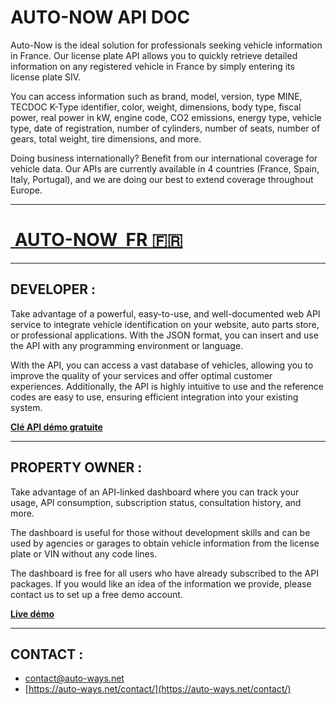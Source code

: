# AUTO-NOW API DOC

Auto-Now is the ideal solution for professionals seeking vehicle information in France. Our license plate API allows you to quickly retrieve detailed information on any registered vehicle in France by simply entering its license plate SIV.

You can access information such as brand, model, version, type MINE, TECDOC K-Type identifier, color, weight, dimensions, body type, fiscal power, real power in kW, engine code, CO2 emissions, energy type, vehicle type, date of registration, number of cylinders, number of seats, number of gears, total weight, tire dimensions, and more.

Doing business internationally? Benefit from our international coverage for vehicle data. Our APIs are currently available in 4 countries (France, Spain, Italy, Portugal), and we are doing our best to extend coverage throughout Europe.

---
# [ AUTO-NOW  FR 🇫🇷](fr)
---

## **DEVELOPER :**

Take advantage of a powerful, easy-to-use, and well-documented web API service to integrate vehicle identification on your website, auto parts store, or professional applications. With the JSON format, you can insert and use the API with any programming environment or language.

With the API, you can access a vast database of vehicles, allowing you to improve the quality of your services and offer optimal customer experiences. Additionally, the API is highly intuitive to use and the reference codes are easy to use, ensuring efficient integration into your existing system.

**[Clé API démo gratuite](https://auto-ways.net/demo/)**

---

## **PROPERTY OWNER :**

Take advantage of an API-linked dashboard where you can track your usage, API consumption, subscription status, consultation history, and more.

The dashboard is useful for those without development skills and can be used by agencies or garages to obtain vehicle information from the license plate or VIN without any code lines.

The dashboard is free for all users who have already subscribed to the API packages. If you would like an idea of the information we provide, please contact us to set up a free demo account.

**[Live démo](https://app.auto-ways.net/auth/af109a8f5b3ddaf85bd316d05bb5399b)**

---

## CONTACT :

- [contact@auto-ways.net](mailto:contact@auto-ways.net)
- [https://auto-ways.net/contact/](https://auto-ways.net/contact/)